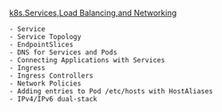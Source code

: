 [k8s.Services,Load Balancing,and Networking](https://kubernetes.io/docs/concepts/services-networking/)
```
- Service
- Service Topology
- EndpointSlices
- DNS for Services and Pods
- Connecting Applications with Services
- Ingress
- Ingress Controllers
- Network Policies
- Adding entries to Pod /etc/hosts with HostAliases
- IPv4/IPv6 dual-stack

```
